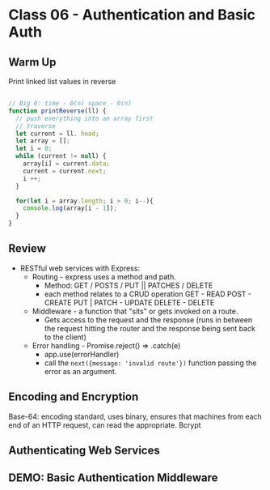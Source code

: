 # Class 06 - Authentication and Basic Auth

## Warm Up

Print linked list values in reverse

```javascript

// Big 0: time - 0(n) space - 0(n)
function printReverse(ll) {
  // push everything into an array first
  // traverse
  let current = ll. head;
  let array = [];
  let i = 0;
  while (current != null) {
    array[i] = current.data;
    current = current.next;
    i ++;
  }

  for(let i = array.length; i > 0; i--){
    console.log(array[i - 1]);
  }
}

```

## Review

* RESTful web services with Express:
  * Routing - express uses a method and path.
    * Method: GET / POSTS / PUT || PATCHES / DELETE
    * each method relates to a CRUD operation
      GET - READ
      POST - CREATE
      PUT | PATCH - UPDATE
      DELETE - DELETE
  * Middleware - a function that "sits" or gets invoked on a route.
    * Gets access to the request and the response (runs in between the request hitting the router and the response being sent back to the client)
  * Error handling - Promise.reject() => .catch(e)
    * app.use(errorHandler)
    * call the `next({message: 'invalid route'})` function passing the error as an argument.

## Encoding and Encryption

Base-64: encoding standard, uses binary, ensures that machines from each end of an HTTP request, can read the appropriate.
Bcrypt

## Authenticating Web Services

## DEMO: Basic Authentication Middleware
